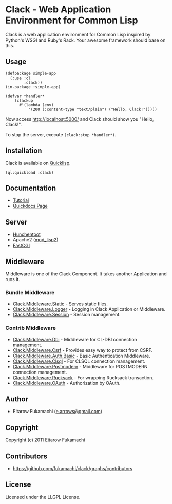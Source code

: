 # Clack - Web Application Environment for Common Lisp

Clack is a web application environment for Common Lisp inspired by Python's WSGI and Ruby's Rack. Your awesome framework should base on this.

## Usage

    (defpackage simple-app
      (:use :cl
            :clack))
    (in-package :simple-app)
    
    (defvar *handler*
        (clackup
          #'(lambda (env)
              '(200 (:content-type "text/plain") ("Hello, Clack!")))))

Now access [http://localhost:5000/](http://localhost:5000/) and Clack should show you "Hello, Clack!".

To stop the server, execute `(clack:stop *handler*)`.

## Installation

Clack is available on [Quicklisp](http://www.quicklisp.org/beta/).

    (ql:quickload :clack)

## Documentation

- [Tutorial](http://clacklisp.org/tutorial/)
- [Quickdocs Page](http://quickdocs.org/clack/)

## Server

* [Hunchentoot](http://weitz.de/hunchentoot/)
* Apache2 ([mod_lisp2](http://www.fractalconcept.com/asp/69t3/sdataQvWkQvUi-GrHDM==/asdataQuvY9x3g$ecX))
* [FastCGI](http://www.fastcgi.com/)

## Middleware

Middleware is one of the Clack Component. It takes another Application and runs it.

### Bundle Middleware

* [Clack.Middleware.Static](http://quickdocs.org/clack/api#package-CLACK.MIDDLEWARE.STATIC) - Serves static files.
* [Clack.Middleware.Logger](http://quickdocs.org/clack/api#package-CLACK.MIDDLEWARE.LOGGER) - Logging in Clack Application or Middleware.
* [Clack.Middleware.Session](http://quickdocs.org/clack/api#package-CLACK.MIDDLEWARE.SESSION) - Session management.

### Contrib Middleware

* [Clack.Middleware.Dbi](http://quickdocs.org/clack/api#system-clack-middleware-dbi) - Middleware for CL-DBI connection management.
* [Clack.Middleware.Csrf](http://quickdocs.org/clack/api#system-clack-middleware-csrf) - Provides easy way to protect from CSRF.
* [Clack.Middleware.Auth.Basic](http://quickdocs.org/clack/api#system-clack-middleware-auth-basic) - Basic Authentication Middleware.
* [Clack.Middleware.Clsql](http://quickdocs.org/clack/api#system-clack-middleware-clsql) - For CLSQL connection management.
* [Clack.Middleware.Postmodern](http://quickdocs.org/clack/api#system-clack-middleware-postmodern) - Middleware for POSTMODERN connection management.
* [Clack.Middleware.Rucksack](http://quickdocs.org/clack/api#system-clack-middleware-rucksack) - For wrapping Rucksack transaction.
* [Clack.Middleware.OAuth](http://quickdocs.org/clack/api#system-clack-middleware-oauth) - Authorization by OAuth.

## Author

* Eitarow Fukamachi (e.arrows@gmail.com)

## Copyright

Copyright (c) 2011 Eitarow Fukamachi

## Contributors

* https://github.com/fukamachi/clack/graphs/contributors

## License

Licensed under the LLGPL License.

